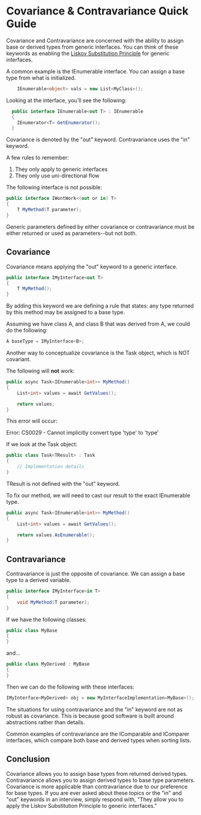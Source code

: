 # Covariance & Contravariance Quick Guide

Covariance and Contravariance are concerned with the ability to assign base or derived types from generic interfaces. You can think of these keywords as enabling the [Liskov Substitution Principle](https://en.wikipedia.org/wiki/Liskov_substitution_principle) for generic interfaces.

A common example is the IEnumerable interface. You can assign a base type from what is initialized.

```csharp
    IEnumerable<object> vals = new List<MyClass>();
```

Looking at the interface, you'll see the following:

```csharp
  public interface IEnumerable<out T> : IEnumerable
  {
    IEnumerator<T> GetEnumerator();
  }
```

Covariance is denoted by the "out" keyword. Contravariance uses the "in" keyword.

A few rules to remember:

1) They only apply to generic interfaces
2) They only use uni-directional flow

The following interface is not possible:

```csharp
public interface IWontWork<(out or in) T>
{
    T MyMethod(T parameter);
}
```

Generic parameters defined by either covariance or contravariance must be either returned or used as parameters--but not both.

## Covariance

Covariance means applying the "out" keyword to a generic interface.

```csharp
public interface IMyInterface<out T>
{
    T MyMethod();
}
```

By adding this keyword we are defining a rule that states: any type returned by this method may be assigned to a base type.

Assuming we have class A, and class B that was derived from A, we could do the following:

```csharp
A baseType = IMyInterface<B>;
```

Another way to conceptualize covariance is the Task object, which is NOT covariant.

The following will **not** work:

```csharp
public async Task<IEnumerable<int>> MyMethod()
{
    List<int> values = await GetValues();

    return values;
}
```

This error will occur:

Error: CS0029 - Cannot implicitly convert type 'type' to 'type'

If we look at the Task object:

```csharp
public class Task<TResult> : Task
{
    // Implementation details
}
```

TResult is not defined with the "out" keyword.

To fix our method, we will need to cast our result to the exact IEnumerable type.

```csharp
public async Task<IEnumerable<int>> MyMethod()
{
    List<int> values = await GetValues();

    return values.AsEnumerable();
}
```

## Contravariance

Contravariance is just the opposite of covariance. We can assign a base type to a derived variable.

```csharp
public interface IMyInterface<in T>
{
    void MyMethod(T parameter);
}
```

If we have the following classes:

```csharp
public class MyBase
{
}
```

and...

```csharp
public class MyDerived : MyBase
{
}
```

Then we can do the following with these interfaces:

```csharp
IMyInterface<MyDerived> obj = new MyInterfaceImplementation<MyBase>();
```

The situations for using contravariance and the "in" keyword are not as robust as covariance. This is because good software is built around abstractions rather than details.

Common examples of contravariance are the IComparable and IComparer interfaces, which compare both base and derived types when sorting lists.

## Conclusion

Covariance allows you to assign base types from returned derived types. Contravariance allows you to assign derived types to base type parameters. Covariance is more applicable than contravariance due to our preference for base types. If you are ever asked about these topics or the "in" and "out" keywords in an interview, simply respond with, "They allow you to apply the Liskov Substitution Principle to generic interfaces."
